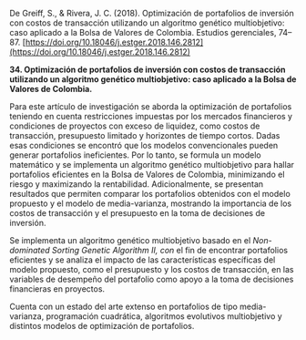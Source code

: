 De Greiff, S., & Rivera, J. C. (2018). Optimización de portafolios de inversión con costos de transacción utilizando un algoritmo genético multiobjetivo: caso aplicado a la Bolsa de Valores de Colombia. Estudios gerenciales, 74–87. [https://doi.org/10.18046/j.estger.2018.146.2812](https://doi.org/10.18046/j.estger.2018.146.2812)

**34. Optimización de portafolios de inversión con costos de transacción utilizando un algoritmo genético multiobjetivo: caso aplicado a la Bolsa de Valores de Colombia.**

Para este artículo de investigación se aborda la optimización de portafolios teniendo en cuenta restricciones impuestas por los mercados financieros y condiciones de proyectos con exceso de liquidez, como costos de transacción, presupuesto limitado y horizontes de tiempo cortos. Dadas esas condiciones se encontró que los modelos convencionales pueden generar portafolios ineficientes. Por lo tanto, se formula un modelo matemático y se implementa un algoritmo genético multiobjetivo para hallar portafolios eficientes en la Bolsa de Valores de Colombia, minimizando el riesgo y maximizando la rentabilidad. Adicionalmente, se presentan resultados que permiten comparar los portafolios obtenidos con el modelo propuesto y el modelo de media-varianza, mostrando la importancia de los costos de transacción y el presupuesto en la toma de decisiones de inversión.

Se implementa un algoritmo genético multiobjetivo basado en el _Non-dominated Sorting Genetic Algorithm II, con_ el fin de encontrar portafolios eficientes y se analiza el impacto de las características específicas del modelo propuesto, como el presupuesto y los costos de transacción, en las variables de desempeño del portafolio como apoyo a la toma de decisiones financieras en proyectos.

Cuenta con un estado del arte extenso en portafolios de tipo media-varianza, programación cuadrática, algoritmos evolutivos multiobjetivo y distintos modelos de optimización de portafolios.

